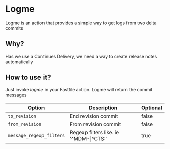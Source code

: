 # Logme
Logme is an action that provides a simple way to get logs from two delta commits

## Why?
Has we use a Continues Delivery, we need a way to create release notes automatically

## How to use it?
Just invoke *logme* in your Fastfile action. Logme will return the commit messages

| Option | Description | Optional |
|---|---|---|
| `to_revision` | End revision commit | false |
| `from_revision` | From revision commit | false |
| `message_regexp_filters` | Regexp filters like. ie '^MDM-\|^CTS:' | true |
